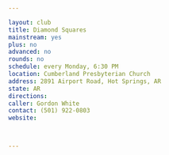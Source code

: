 ```yaml
---

layout: club
title: Diamond Squares
mainstream: yes
plus: no
advanced: no
rounds: no
schedule: every Monday, 6:30 PM
location: Cumberland Presbyterian Church
address: 2891 Airport Road, Hot Springs, AR
state: AR
directions: 
caller: Gordon White
contact: (501) 922-0803
website: 



---
```


